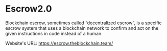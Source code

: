 # Escrow2.0
Blockchain escrow, sometimes called “decentralized escrow”, is a specific escrow system that uses a blockchain network to confirm and act on the given instructions in code instead of a human.

Website's URL: https://escrow.theblockchain.team/
